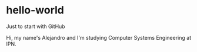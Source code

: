 # hello-world
Just to start with GitHub

Hi, my name's Alejandro and I'm studying Computer Systems Engineering at IPN.
